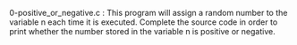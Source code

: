 0-positive_or_negative.c     : This program will assign a random number to the variable n each time it is executed. Complete the source code in order to print whether the number stored in the variable n is positive or negative.
